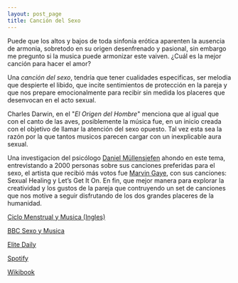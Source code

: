 ```yaml
---
layout: post_page
title: Canción del Sexo
---
```


Puede que los altos y bajos de toda sinfonía erótica aparenten la ausencia de armonia, sobretodo en su origen desenfrenado y pasional, sin embargo me pregunto si la musica puede armonizar este vaiven. ¿Cuál es la mejor canción para hacer el amor?

Una *canción del sexo*, tendría que tener cualidades especificas, ser melodia que despierte el libido, que incite sentimientos de protección en la pareja y que nos prepare emocionalmente para recibir sin medida los placeres que desenvocan en el acto sexual.

Charles Darwin, en el "*El Origen del Hombre*" menciona que al igual que con el canto de las aves, posiblemente la música fue, en un inicio creada con el objetivo de llamar la atención del sexo opuesto. Tal vez esta sea la razón por la que tantos musicos parecen cargar con un inexplicable aura sexual.

Una investigacion del psicólogo [Daniel Müllensiefen](http://www.gold.ac.uk/psychology/staff/mullensiefen/) ahondo en este tema, entrevistando a 2000 personas sobre sus canciones preferidas para el sexo, el artista que recibió más votos fue [Marvin Gaye](https://en.wikipedia.org/wiki/Marvin_Gaye), con sus canciones: Sexual Healing y Let’s Get It On. En fin, que mejor manera para explorar la creatividad y los gustos de la pareja que contruyendo un set de canciones que nos motive a seguir disfrutando de los dos grandes placeres de la humanidad.

[Ciclo Menstrual y Musica (Ingles)](http://rspb.royalsocietypublishing.org/content/281/1784/20140403)

[BBC Sexo y Musica](http://www.bbc.com/mundo/noticias/2014/04/140425_vert_fut_ciencia_musica_sexo_np)

[Elite Daily](http://elitedaily.com/dating/psychology-behind-why-listening-to-music/917394/)

[Spotify](https://news.spotify.com/us/2015/02/12/streams-of-love-your-top-valentines-day-music/)

[Wikibook](https://en.wikibooks.org/wiki/Sex_and_Music)
